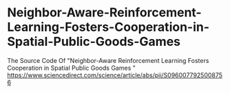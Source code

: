# Neighbor-Aware-Reinforcement-Learning-Fosters-Cooperation-in-Spatial-Public-Goods-Games
The Source Code Of "Neighbor-Aware Reinforcement Learning Fosters Cooperation in Spatial Public Goods Games "
https://www.sciencedirect.com/science/article/abs/pii/S0960077925008756
